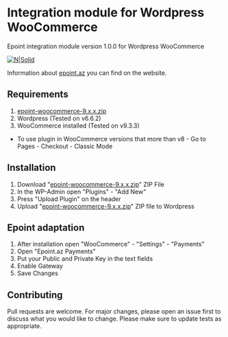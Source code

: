 # Integration module for Wordpress WooCommerce
Epoint integration module version 1.0.0 for Wordpress WooCommerce

[![N|Solid](https://epoint.az/images/logo.svg)](https://epoint.az/)

Information about [epoint.az](https://epoint.az) you can find on the website.

## Requirements
1. [epoint-woocommerce-9.x.x.zip](https://abbaszade.dev/epoint-woocommerce-9.x.x.zip)
2. Wordpress (Tested on v6.6.2)
3. WooCommerce installed (Tested on v9.3.3)
* To use plugin in WooCommerce versions that more than v8 - Go to Pages - Checkout - Classic Mode

## Installation
1. Download "[epoint-woocommerce-9.x.x.zip](https://abbaszade.dev/epoint-woocommerce-9.x.x.zip)" ZIP File
2. In the WP-Admin open "Plugins" - "Add New"
3. Press "Upload Plugin" on the header
4. Upload "[epoint-woocommerce-9.x.x.zip](https://abbaszade.dev/epoint-woocommerce-9.x.x.zip)" ZIP file to Wordpress

## Epoint adaptation
1. After installation open "WooCommerce" - "Settings" - "Payments"
2. Open "Epoint.az Payments"
3. Put your Public and Private Key in the text fields
5. Enable Gateway
6. Save Changes

## Contributing
Pull requests are welcome. For major changes, please open an issue first to discuss what you would like to change.
Please make sure to update tests as appropriate.
